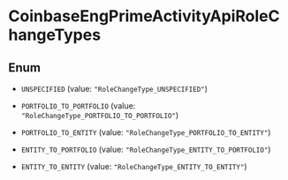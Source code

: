 
# CoinbaseEngPrimeActivityApiRoleChangeTypes

## Enum


* `UNSPECIFIED` (value: `"RoleChangeType_UNSPECIFIED"`)

* `PORTFOLIO_TO_PORTFOLIO` (value: `"RoleChangeType_PORTFOLIO_TO_PORTFOLIO"`)

* `PORTFOLIO_TO_ENTITY` (value: `"RoleChangeType_PORTFOLIO_TO_ENTITY"`)

* `ENTITY_TO_PORTFOLIO` (value: `"RoleChangeType_ENTITY_TO_PORTFOLIO"`)

* `ENTITY_TO_ENTITY` (value: `"RoleChangeType_ENTITY_TO_ENTITY"`)



